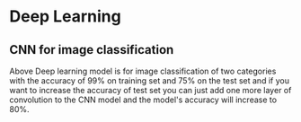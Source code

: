 # Deep Learning
## CNN for image classification
Above Deep learning model is for image classification of two categories with the accuracy of 99% on training set and 75% on the test set and if you want to increase the accuracy of test set you can just add one more layer of convolution to the CNN model and the model's accuracy will increase to 80%.